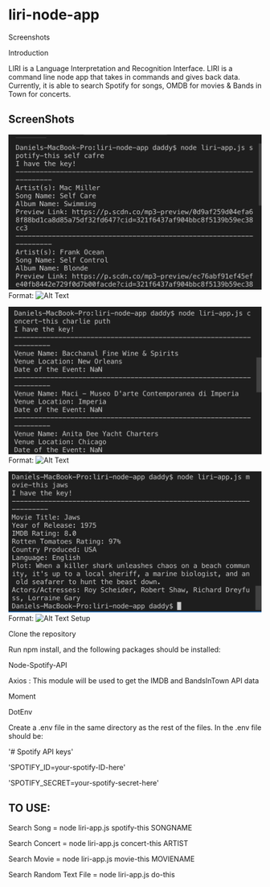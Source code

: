 # liri-node-app
Screenshots 

Introduction

LIRI is a Language Interpretation and Recognition Interface. LIRI is a command line node app that takes in commands and gives back data. Currently, it is able to search Spotify for songs, OMDB for movies & Bands in Town for concerts.

## ScreenShots

![ScreenShot](./photos/lirishot1.png)
Format: ![Alt Text](url)

![ScreenShot](./photos/lirishot2.png)
Format: ![Alt Text](url)

![ScreenShot](./photos/lirishot3.png)
Format: ![Alt Text](url)
Setup

Clone the repository

Run npm install, and the following packages should be installed:

Node-Spotify-API

Axios : This module will be used to get the IMDB and BandsInTown API data

Moment

DotEnv

Create a .env file in the same directory as the rest of the files. In the .env file should be:

'# Spotify API keys'

'SPOTIFY_ID=your-spotify-ID-here'

'SPOTIFY_SECRET=your-spotify-secret-here'


## TO USE:

Search Song = node liri-app.js spotify-this SONGNAME

Search Concert = node liri-app.js concert-this ARTIST

Search Movie = node liri-app.js movie-this MOVIENAME

Search Random Text File = node liri-app.js do-this
